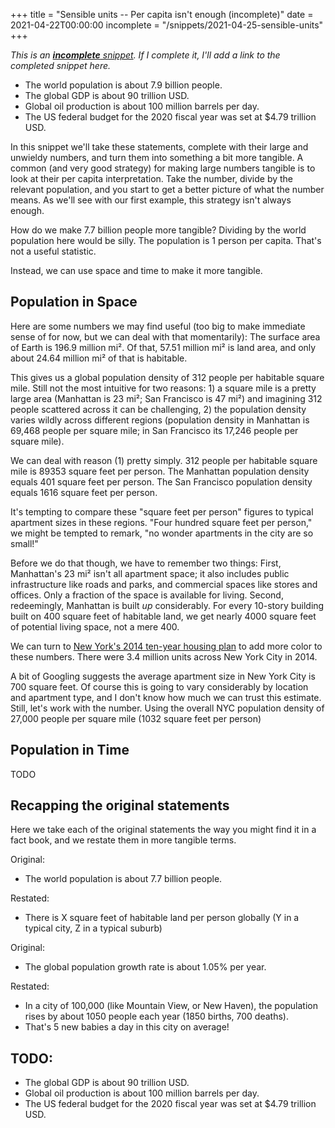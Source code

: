 +++
title = "Sensible units -- Per capita isn't enough (incomplete)"
date = 2021-04-22T00:00:00
incomplete = "/snippets/2021-04-25-sensible-units"
+++

_This is an [**incomplete** snippet](/snippets/2021-04-23-incomplete-snippets/). If I complete it, I'll add a link to the completed snippet here._

- The world population is about 7.9 billion people.
- The global GDP is about 90 trillion USD.
- Global oil production is about 100 million barrels per day.
- The US federal budget for the 2020 fiscal year was set at $4.79 trillion USD.

In this snippet we'll take these statements, complete with their large and unwieldy numbers, and turn them into something a bit more tangible. A common (and very good strategy) for making large numbers tangible is to look at their per capita interpretation. Take the number, divide by the relevant population, and you start to get a better picture of what the number means. As we'll see with our first example, this strategy isn't always enough.

How do we make 7.7 billion people more tangible?
Dividing by the world population here would be silly. The population is 1 person per capita. That's not a useful statistic.

Instead, we can use space and time to make it more tangible.

## Population in Space

Here are some numbers we may find useful (too big to make immediate sense of for now, but we can deal with that momentarily):
The surface area of Earth is 196.9 million mi².
Of that, 57.51 million mi² is land area, and only about 24.64 million mi² of that is habitable.

This gives us a global population density of 312 people per habitable square mile. Still not the most intuitive for two reasons: 1) a square mile is a pretty large area (Manhattan is 23 mi²; San Francisco is 47 mi²) and imagining 312 people scattered across it can be challenging, 2) the population density varies wildly across different regions (population density in Manhattan is 69,468 people per square mile; in San Francisco its 17,246 people per square mile).

We can deal with reason (1) pretty simply. 312 people per habitable square mile is 89353 square feet per person. The Manhattan population density equals 401 square feet per person. The San Francisco population density equals 1616 square feet per person.

It's tempting to compare these "square feet per person" figures to typical apartment sizes in these regions. "Four hundred square feet per person," we might be tempted to remark, "no wonder apartments in the city are so small!"

Before we do that though, we have to remember two things: First, Manhattan's 23 mi² isn't all apartment space; it also includes public infrastructure like roads and parks, and commercial spaces like stores and offices. Only a fraction of the space is available for living. Second, redeemingly, Manhattan is built _up_ considerably. For every 10-story building built on 400 square feet of habitable land, we get nearly 4000 square feet of potential living space, not a mere 400.

We can turn to [New York's 2014 ten-year housing plan](http://www.nyc.gov/html/housing/assets/downloads/pdf/housing_plan.pdf) to add more color to these numbers. There were 3.4 million units across New York City in 2014.

A bit of Googling suggests the average apartment size in New York City is 700 square feet. Of course this is going to vary considerably by location and apartment type, and I don't know how much we can trust this estimate. Still, let's work with the number. Using the overall NYC population density of 27,000 people per square mile (1032 square feet per person)

## Population in Time

TODO

## Recapping the original statements

Here we take each of the original statements the way you might find it in a fact book,
and we restate them in more tangible terms.

Original:
- The world population is about 7.7 billion people.

Restated:
- There is X square feet of habitable land per person globally (Y in a typical city, Z in a typical suburb)

Original:
- The global population growth rate is about 1.05% per year.

Restated:
- In a city of 100,000 (like Mountain View, or New Haven), the population rises by about 1050 people each year (1850 births, 700 deaths).
- That's 5 new babies a day in this city on average!

## TODO: 

- The global GDP is about 90 trillion USD.
- Global oil production is about 100 million barrels per day.
- The US federal budget for the 2020 fiscal year was set at $4.79 trillion USD.